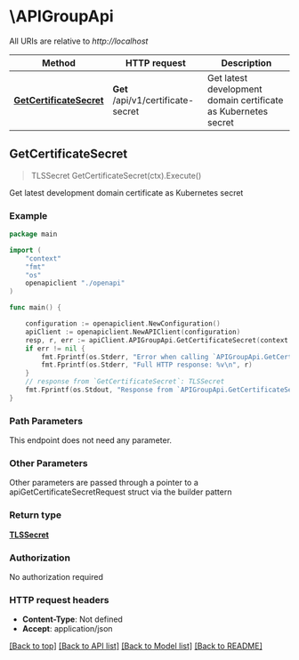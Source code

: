 # \APIGroupApi

All URIs are relative to *http://localhost*

Method | HTTP request | Description
------------- | ------------- | -------------
[**GetCertificateSecret**](APIGroupApi.md#GetCertificateSecret) | **Get** /api/v1/certificate-secret | Get latest development domain certificate as Kubernetes secret



## GetCertificateSecret

> TLSSecret GetCertificateSecret(ctx).Execute()

Get latest development domain certificate as Kubernetes secret

### Example

```go
package main

import (
    "context"
    "fmt"
    "os"
    openapiclient "./openapi"
)

func main() {

    configuration := openapiclient.NewConfiguration()
    apiClient := openapiclient.NewAPIClient(configuration)
    resp, r, err := apiClient.APIGroupApi.GetCertificateSecret(context.Background()).Execute()
    if err != nil {
        fmt.Fprintf(os.Stderr, "Error when calling `APIGroupApi.GetCertificateSecret``: %v\n", err)
        fmt.Fprintf(os.Stderr, "Full HTTP response: %v\n", r)
    }
    // response from `GetCertificateSecret`: TLSSecret
    fmt.Fprintf(os.Stdout, "Response from `APIGroupApi.GetCertificateSecret`: %v\n", resp)
}
```

### Path Parameters

This endpoint does not need any parameter.

### Other Parameters

Other parameters are passed through a pointer to a apiGetCertificateSecretRequest struct via the builder pattern


### Return type

[**TLSSecret**](TLSSecret.md)

### Authorization

No authorization required

### HTTP request headers

- **Content-Type**: Not defined
- **Accept**: application/json

[[Back to top]](#) [[Back to API list]](../README.md#documentation-for-api-endpoints)
[[Back to Model list]](../README.md#documentation-for-models)
[[Back to README]](../README.md)

